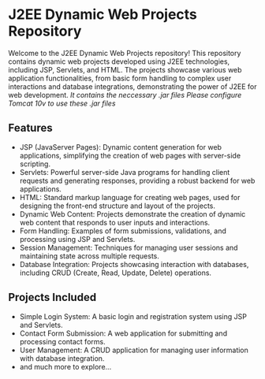 # J2EE Dynamic Web Projects Repository
Welcome to the J2EE Dynamic Web Projects repository! This repository contains dynamic web projects developed using J2EE technologies, including JSP, Servlets, and HTML. The projects showcase various web application functionalities, from basic form handling to complex user interactions and database integrations, demonstrating the power of J2EE for web development.
*It contains the neccessary .jar files* _Please configure Tomcat 10v to use these .jar files_
## Features
- JSP (JavaServer Pages): Dynamic content generation for web applications, simplifying the creation of web pages with server-side scripting.
- Servlets: Powerful server-side Java programs for handling client requests and generating responses, providing a robust backend for web applications.
- HTML: Standard markup language for creating web pages, used for designing the front-end structure and layout of the projects.
- Dynamic Web Content: Projects demonstrate the creation of dynamic web content that responds to user inputs and interactions.
- Form Handling: Examples of form submissions, validations, and processing using JSP and Servlets.
- Session Management: Techniques for managing user sessions and maintaining state across multiple requests.
- Database Integration: Projects showcasing interaction with databases, including CRUD (Create, Read, Update, Delete) operations.
## Projects Included
- Simple Login System: A basic login and registration system using JSP and Servlets.
- Contact Form Submission: A web application for submitting and processing contact forms.
- User Management: A CRUD application for managing user information with database integration.
- and much more to explore...

